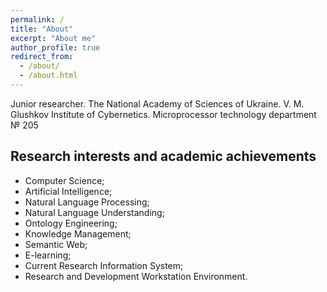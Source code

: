 ```yaml
---
permalink: /
title: "About"
excerpt: "About me"
author_profile: true
redirect_from: 
  - /about/
  - /about.html
---
```


Junior researcher.
The National Academy of Sciences of Ukraine.
V. M. Glushkov Institute of Cybernetics.
Microprocessor technology department № 205

## Research interests and academic achievements
* Computer Science;
* Artificial Intelligence;
* Natural Language Processing;
* Natural Language Understanding;
* Ontology Engineering;
* Knowledge Management;
* Semantic Web;
* E-learning;
* Current Research Information System;
* Research and Development Workstation Environment.

